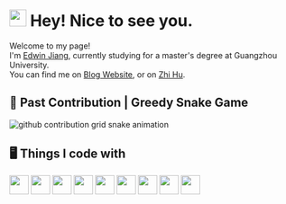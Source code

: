 <h1><img src="https://emojis.slackmojis.com/emojis/images/1531849430/4246/blob-sunglasses.gif?1531849430" width="30"/> Hey! Nice to see you.</h1>

<p>Welcome to my page! </br> I'm <a href="http://edwin-jiang.com/"> Edwin Jiang</a>, currently studying for a master's degree at Guangzhou University.</br>You can find me on <a href="http://edwin-jiang.com/">Blog Website</a>,  or on <a href="https://www.zhihu.com/people/xia_2">Zhi Hu</a>.</p>

<h2>🐍 Past Contribution | Greedy Snake Game</h2>

<picture>
  <source media="(prefers-color-scheme: dark)" srcset="https://raw.githubusercontent.com/xia-2/xia-2/output/github-contribution-grid-snake-dark.svg">
  <source media="(prefers-color-scheme: light)" srcset="https://raw.githubusercontent.com/xia-2/xia-2/output/github-contribution-grid-snake.svg">
  <img alt="github contribution grid snake animation" src="https://raw.githubusercontent.com/xia-2/xia-2/output/github-contribution-grid-snake.svg">
</picture>

<h2>🖥️ Things I code with</h2>

<div style="display:flex;gap:4px;">

<img src="https://cdn.jsdelivr.net/gh/devicons/devicon/icons/java/java-original-wordmark.svg" width="34"/>

<img src="https://cdn.jsdelivr.net/gh/devicons/devicon/icons/go/go-original.svg" width="34" />

<img src="https://cdn.jsdelivr.net/gh/devicons/devicon/icons/typescript/typescript-original.svg" width="34" />

<img src="https://cdn.jsdelivr.net/gh/devicons/devicon/icons/vuejs/vuejs-original.svg" width="34" />
          
                   
<img src="https://cdn.jsdelivr.net/gh/devicons/devicon/icons/react/react-original-wordmark.svg" width="34" />

<img src="https://cdn.jsdelivr.net/gh/devicons/devicon/icons/vscode/vscode-original.svg" width="34"  />

<img src="https://cdn.jsdelivr.net/gh/devicons/devicon/icons/mysql/mysql-original-wordmark.svg" width="34" />

<img src="https://cdn.jsdelivr.net/gh/devicons/devicon/icons/redis/redis-plain-wordmark.svg" width="34" />

<img src="https://cdn.jsdelivr.net/gh/devicons/devicon/icons/docker/docker-original-wordmark.svg" width="34" />
                    
</div>

<!-- <div style="display:flex;">
    <div style="flex:50%;"><a href="https://github.com/xia-2"><img src="https://github-readme-stats.vercel.app/api?username=xia-2&show_icons=true&theme=tokyonight" alt="Anurag's GitHub stats"></a></div>
    <div style="flex:50%;"><a href="https://github.com/anuraghazra/github-readme-stats"><img src="https://github-readme-stats.vercel.app/api/top-langs/?username=xia-2&theme=tokyonight&layout=compact&langs_count=8" alt="Top Langs"></a></div>
</div> -->

<!-- <p align="center">
  <samp>
    <a href= "https://antfu.me">me</a> .
    <a href="https://antfu.me/posts">blog</a> .
    <a href="https://antfu.me/projects">projects</a> .
    <a href="https://antfu.me/talks">talks</a> .
    <a href="https://antfu.me/podcasts">podcasts</a> .
    <a href="https://100.antfu.me">compform</a> .
    <a href="https://m.webtoo.ls/@antfu">mastodon</a> .
    <a href="https://twitter.com/antfu7">tweets</a> .
    <a href="https://chat.antfu.me">discord</a> .
    <a href="https://instagram.com/antfu7">instagram</a> .
    <a href="https://github.com/sponsors/antfu">sponsor</a>
  </samp>
</p> -->

